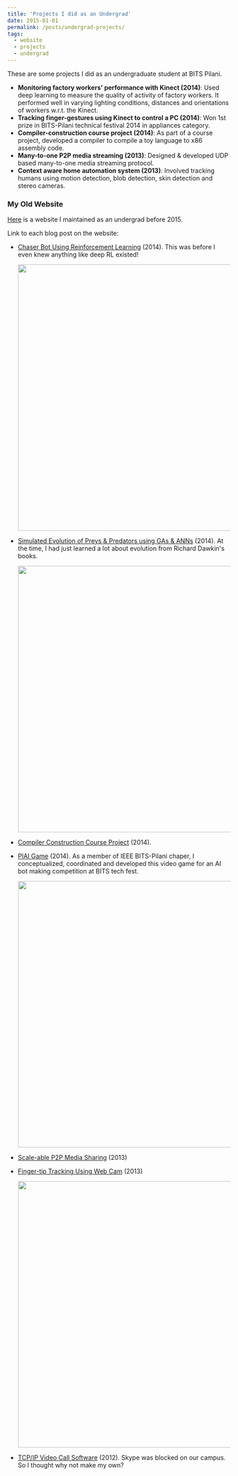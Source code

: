 ```yaml
---
title: 'Projects I did as an Undergrad'
date: 2015-01-01
permalink: /posts/undergrad-projects/
tags:
  - website
  - projects
  - undergrad
---
```


These are some projects I did as an undergraduate student at BITS Pilani.

- **Monitoring factory workers' performance with Kinect (2014)**: Used deep learning to measure the quality of activity of factory workers. It performed well in varying lighting conditions, distances and orientations of workers w.r.t. the Kinect.
- **Tracking finger-gestures using Kinect to control a PC (2014)**: Won 1st prize in BITS-Pilani technical festival 2014 in appliances category.
- **Compiler-construction course project (2014)**: As part of a course project, developed a compiler to compile a toy language to x86 assembly code.
- **Many-to-one P2P media streaming (2013)**: Designed & developed UDP based many-to-one media streaming protocol.
- **Context aware home automation system (2013)**: Involved tracking humans using motion detection, blob detection, skin detection and stereo cameras.


### My Old Website

[Here](https://abhinavcodes.wordpress.com/) is a website I maintained as an undergrad before 2015.

Link to each blog post on the website:
- [Chaser Bot Using Reinforcement Learning](https://abhinavcodes.wordpress.com/2014/08/02/chaser-bot-using-reinforcement-learning/) (2014). This was before I even knew anything like deep RL existed!

  <!-- ![chaserbot.png](https://bhatiaabhinav.github.io/images/chaserbot.png) -->
  <img src="https://bhatiaabhinav.github.io/images/chaserbot.png" width="600"/>

- [Simulated Evolution of Preys & Predators using GAs & ANNs](https://abhinavcodes.wordpress.com/2014/07/29/simulated-evolution-of-preys-predators-using-gas-nns/) (2014). At the time, I had just learned a lot about evolution from Richard Dawkin's books.

  <!-- ![coevolution.png](https://bhatiaabhinav.github.io/images/coevolution.png) -->
  <img src="https://bhatiaabhinav.github.io/images/coevolution.png" width="600"/>

- [Compiler Construction Course Project](https://abhinavcodes.wordpress.com/2014/05/20/compiler-construction-project/) (2014).

- [PlAI Game](https://abhinavcodes.wordpress.com/2014/04/01/plai-game/) (2014). As a member of IEEE BITS-Pilani chaper, I conceptualized, coordinated and developed this video game for an AI bot making competition at BITS tech fest.

  <!-- ![plai.png](https://bhatiaabhinav.github.io/images/plai.png) -->
  <img src="https://bhatiaabhinav.github.io/images/plai.png" width="600"/>

- [Scale-able P2P Media Sharing](https://abhinavcodes.wordpress.com/2013/12/20/scale-able-p2p-media-sharing/) (2013)

- [Finger-tip Tracking Using Web Cam](https://abhinavcodes.wordpress.com/2013/03/02/finger-tip-tracking-using-web-cam/) (2013)

  <!-- ![fingertrack.png](https://bhatiaabhinav.github.io/images/fingertrack.png) -->
  <img src="https://bhatiaabhinav.github.io/images/fingertrack.png" width="600"/>

- [TCP/IP Video Call Software](https://abhinavcodes.wordpress.com/2012/12/01/tcpip-video-call-software/) (2012). Skype was blocked on our campus. So I thought why not make my own?

